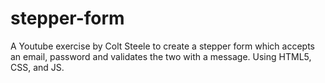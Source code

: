 # stepper-form
A Youtube exercise by Colt Steele to create a stepper form which accepts an email, password and validates the two with a message. Using HTML5, CSS, and JS.
